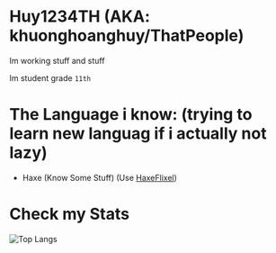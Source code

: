 # Huy1234TH (AKA: khuonghoanghuy/ThatPeople)
Im working stuff and stuff

Im student grade `11th`

# The Language i know: (trying to learn new languag if i actually not lazy)
- Haxe (Know Some Stuff) (Use [HaxeFlixel](http://haxeflixel.com/))

# Check my Stats
![Top Langs](https://github-readme-stats.vercel.app/api/top-langs/?username=khuonghoanghuy&hide_progress=false)
